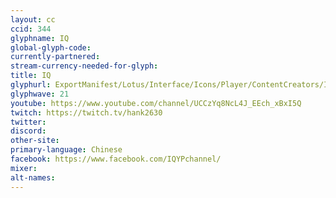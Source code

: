 ```yaml
---
layout: cc
ccid: 344
glyphname: IQ
global-glyph-code:
currently-partnered:
stream-currency-needed-for-glyph:
title: IQ
glyphurl: ExportManifest/Lotus/Interface/Icons/Player/ContentCreators/Iq.png
glyphwave: 21
youtube: https://www.youtube.com/channel/UCCzYq8NcL4J_EEch_xBxI5Q
twitch: https://twitch.tv/hank2630
twitter:
discord:
other-site:
primary-language: Chinese
facebook: https://www.facebook.com/IQYPchannel/
mixer:
alt-names:
---
```

